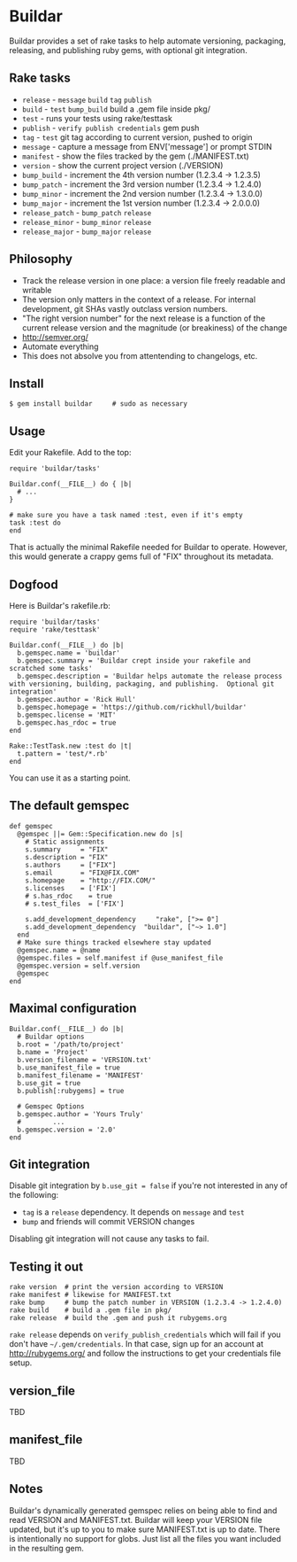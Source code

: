 Buildar
=======
Buildar provides a set of rake tasks to help automate versioning, packaging, releasing, and publishing ruby gems, with optional git integration.

Rake tasks
----------
* `release` - `message` `build` `tag` `publish`
* `build` - `test` `bump_build` build a .gem file inside pkg/
* `test` - runs your tests using rake/testtask
* `publish` - `verify publish credentials` gem push
* `tag` - `test` git tag according to current version, pushed to origin
* `message` - capture a message from ENV['message'] or prompt STDIN
* `manifest` - show the files tracked by the gem (./MANIFEST.txt)
* `version` - show the current project version (./VERSION)
* `bump_build` - increment the 4th version number (1.2.3.4 -> 1.2.3.5)
* `bump_patch` - increment the 3rd version number (1.2.3.4 -> 1.2.4.0)
* `bump_minor` - increment the 2nd version number (1.2.3.4 -> 1.3.0.0)
* `bump_major` - increment the 1st version number (1.2.3.4 -> 2.0.0.0)
* `release_patch` - `bump_patch` `release`
* `release_minor` - `bump_minor` `release`
* `release_major` - `bump_major` `release`

Philosophy
----------
* Track the release version in one place: a version file freely readable and writable
* The version only matters in the context of a release.  For internal development, git SHAs vastly outclass version numbers.
* "The right version number" for the next release is a function of the current release version and the magnitude (or breakiness) of the change
* http://semver.org/
* Automate everything
* This does not absolve you from attentending to changelogs, etc.

Install
-------
    $ gem install buildar     # sudo as necessary

Usage
-----
Edit your Rakefile.  Add to the top:

    require 'buildar/tasks'

    Buildar.conf(__FILE__) do { |b|
      # ...
    }

    # make sure you have a task named :test, even if it's empty
    task :test do
    end

That is actually the minimal Rakefile needed for Buildar to operate.  However, this would generate a crappy gems full of "FIX" throughout its metadata.

Dogfood
-------
Here is Buildar's rakefile.rb:

    require 'buildar/tasks'
    require 'rake/testtask'

    Buildar.conf(__FILE__) do |b|
      b.gemspec.name = 'buildar'
      b.gemspec.summary = 'Buildar crept inside your rakefile and scratched some tasks'
      b.gemspec.description = 'Buildar helps automate the release process with versioning, building, packaging, and publishing.  Optional git integration'
      b.gemspec.author = 'Rick Hull'
      b.gemspec.homepage = 'https://github.com/rickhull/buildar'
      b.gemspec.license = 'MIT'
      b.gemspec.has_rdoc = true
    end

    Rake::TestTask.new :test do |t|
      t.pattern = 'test/*.rb'
    end

You can use it as a starting point.

The default gemspec
-------------------
    def gemspec
      @gemspec ||= Gem::Specification.new do |s|
        # Static assignments
        s.summary     = "FIX"
        s.description = "FIX"
        s.authors     = ["FIX"]
        s.email       = "FIX@FIX.COM"
        s.homepage    = "http://FIX.COM/"
        s.licenses    = ['FIX']
        # s.has_rdoc    = true
        # s.test_files  = ['FIX']

        s.add_development_dependency     "rake", [">= 0"]
        s.add_development_dependency  "buildar", ["~> 1.0"]
      end
      # Make sure things tracked elsewhere stay updated
      @gemspec.name = @name
      @gemspec.files = self.manifest if @use_manifest_file
      @gemspec.version = self.version
      @gemspec
    end

Maximal configuration
---------------------
    Buildar.conf(__FILE__) do |b|
      # Buildar options
      b.root = '/path/to/project'
	  b.name = 'Project'
	  b.version_filename = 'VERSION.txt'
	  b.use_manifest_file = true
	  b.manifest_filename = 'MANIFEST'
	  b.use_git = true
	  b.publish[:rubygems] = true

	  # Gemspec Options
	  b.gemspec.author = 'Yours Truly'
	  #        ...
	  b.gemspec.version = '2.0'
	end

Git integration
---------------
Disable git integration by `b.use_git = false` if you're not interested in any of the following:

* `tag` is a `release` dependency.  It depends on `message` and `test`
* `bump` and friends will commit VERSION changes

Disabling git integration will not cause any tasks to fail.

Testing it out
--------------
    rake version  # print the version according to VERSION
    rake manifest # likewise for MANIFEST.txt
    rake bump     # bump the patch number in VERSION (1.2.3.4 -> 1.2.4.0)
    rake build    # build a .gem file in pkg/
    rake release  # build the .gem and push it rubygems.org

`rake release` depends on `verify_publish_credentials` which will fail if you don't have `~/.gem/credentials`.  In that case, sign up for an account at http://rubygems.org/ and follow the instructions to get your credentials file setup.

version_file
------------
TBD

manifest_file
-------------
TBD

Notes
-----
Buildar's dynamically generated gemspec relies on being able to find and read VERSION and MANIFEST.txt.  Buildar will keep your VERSION file updated, but it's up to you to make sure MANIFEST.txt is up to date.  There is intentionally no support for globs.  Just list all the files you want included in the resulting gem.
